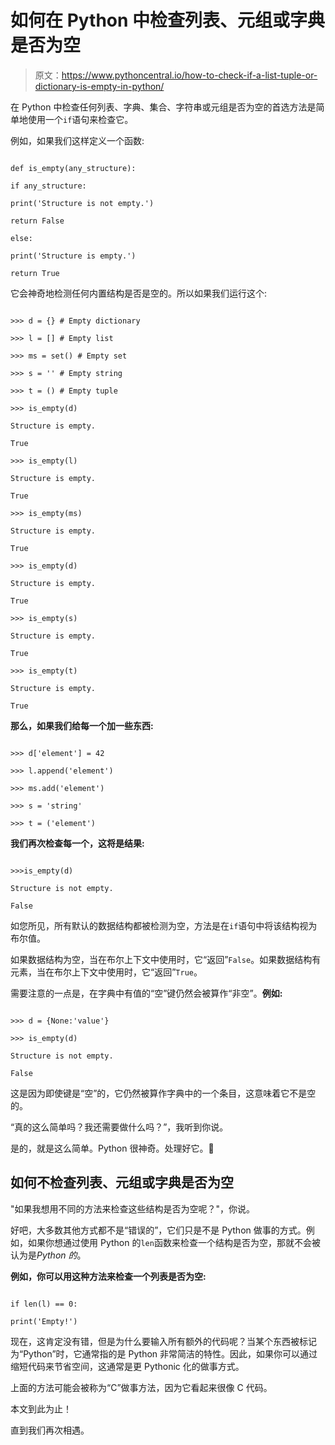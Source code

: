 # 如何在 Python 中检查列表、元组或字典是否为空

> 原文：<https://www.pythoncentral.io/how-to-check-if-a-list-tuple-or-dictionary-is-empty-in-python/>

在 Python 中检查任何列表、字典、集合、字符串或元组是否为空的首选方法是简单地使用一个`if`语句来检查它。

例如，如果我们这样定义一个函数:

```

def is_empty(any_structure):

if any_structure:

print('Structure is not empty.')

return False

else:

print('Structure is empty.')

return True

```

它会神奇地检测任何内置结构是否是空的。所以如果我们运行这个:

```

>>> d = {} # Empty dictionary

>>> l = [] # Empty list

>>> ms = set() # Empty set

>>> s = '' # Empty string

>>> t = () # Empty tuple

>>> is_empty(d)

Structure is empty.

True

>>> is_empty(l)

Structure is empty.

True

>>> is_empty(ms)

Structure is empty.

True

>>> is_empty(d)

Structure is empty.

True

>>> is_empty(s)

Structure is empty.

True

>>> is_empty(t)

Structure is empty.

True

```

**那么，如果我们给每一个加一些东西:**

```

>>> d['element'] = 42

>>> l.append('element')

>>> ms.add('element')

>>> s = 'string'

>>> t = ('element')

```

**我们再次检查每一个，这将是结果:**

```

>>>is_empty(d)

Structure is not empty.

False

```

如您所见，所有默认的数据结构都被检测为空，方法是在`if`语句中将该结构视为布尔值。

如果数据结构为空，当在布尔上下文中使用时，它“返回”`False`。如果数据结构有元素，当在布尔上下文中使用时，它“返回”`True`。

需要注意的一点是，在字典中有值的“空”键仍然会被算作“非空”。**例如:**

```

>>> d = {None:'value'}

>>> is_empty(d)

Structure is not empty.

False

```

这是因为即使键是“空”的，它仍然被算作字典中的一个条目，这意味着它不是空的。

“真的这么简单吗？我还需要做什么吗？”，我听到你说。

是的，就是这么简单。Python 很神奇。处理好它。🙂

## **如何不检查列表、元组或字典是否为空**

"如果我想用不同的方法来检查这些结构是否为空呢？"，你说。

好吧，大多数其他方式都不是“错误的”，它们只是不是 Python 做事的方式。例如，如果你想通过使用 Python 的`len`函数来检查一个结构是否为空，那就不会被认为是*Python 的*。

**例如，你可以用这种方法来检查一个列表是否为空:**

```

if len(l) == 0:

print('Empty!')

```

现在，这肯定没有错，但是为什么要输入所有额外的代码呢？当某个东西被标记为“Python”时，它通常指的是 Python 非常简洁的特性。因此，如果你可以通过缩短代码来节省空间，这通常是更 Pythonic 化的做事方式。

上面的方法可能会被称为“C”做事方法，因为它看起来很像 C 代码。

本文到此为止！

直到我们再次相遇。